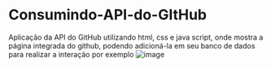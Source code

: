 # Consumindo-API-do-GItHub
Aplicação da API do GitHub utilizando html, css e java script, onde mostra a página integrada do github, podendo adicioná-la em seu banco de dados para realizar a interação por exemplo 
![image](https://user-images.githubusercontent.com/120617245/216129538-e87db56a-f69a-4711-b0ec-3eebf486ac92.png)
